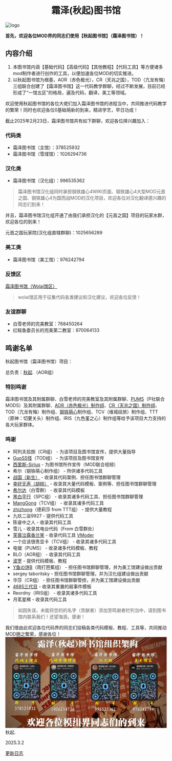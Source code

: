 <h1 align="center">
    霜泽(秋起)图书馆
</h1>

![logo](./image/logo.png)

**首先，欢迎各位MOD界的同志们使用【秋起图书馆】（霜泽图书馆）！**

## 内容介绍

1. 本图书馆内涵【基础代码】【高级代码】【其他教程】【代码工具】等方便诸多mod制作者进行创作的工具，以便加速各位MOD的切实推进。
2. 以秋起图书馆为根基，AOR（赤色极光），CR（天兆之国），TOD（亢龙有悔）三组联合创建了【霜泽图书馆】这一代码教学群聊，经过不断发展，目前已经形成了“一馆五区”的格局，遍及代码，翻译，美工等领域。

欢迎使用秋起图书馆的各位大佬们加入霜泽图书馆的进程当中，共同推进代码教学的繁荣！同时也欢迎各位0基础萌新的到来，精进学艺，早日功成！

截止2025年2月23日，霜泽图书馆共有如下群聊，欢迎各位择兴趣加入：

### 代码类

- 霜泽图书馆（主馆）：378525932
- 霜泽图书馆（雪煤馆）：1026294736

### 汉化类

- 霜泽图书馆（汉化组）：996535362

> 霜泽图书馆汉化组同时承担钢铁雄心4WIKI页面、钢铁雄心4大型MOD元首之国、钢铁雄心4为国而战MOD的汉化项目，欢迎各位对汉化翻译感兴趣的同志们到来！


并且，霜泽图书馆汉化组开通了由我们承担汉化的【元首之国】项目的玩家水群，欢迎各位的到来！

元首之国玩家院(汉化组直辖群聊)：1025656289

### 美工类

- 霜泽图书馆（美工馆）：976242794

### 反馈区

[霜泽图书馆（Wolai馆区）](https://www.wolai.com/public-invitation/gFTAf2i4WTG1sWqGbXkG2F)
> wolai馆区用于征集代码各类建议和汉化建议，欢迎各位反馈！

### 友谊群聊

- 白雪老师的完美教室：768450264
- 红鲑鱼委员长的完美第二教室：970064133

## 鸣谢名单

秋起图书馆（霜泽图书馆）项目：

总负责：[秋起](https://space.bilibili.com/1121632645).（AOR组）

### 特别鸣谢

霜泽图书馆及其附属群聊、白雪老师的完美教室及其附属群聊、[PUMS](https://space.bilibili.com/1368200706)（P社联合MODS）及其附属群聊、[AOR（赤色极光）制作组](https://space.bilibili.com/15492488)、[CR（天兆之国）制作组](https://space.bilibili.com/3493284349479406)、TOD（亢龙有悔）制作组、[钢铁萌心](https://steamcommunity.com/sharedfiles/filedetails/?id=2879371758)制作组、TCV（维城歧旅）制作组、TTT（原神：切要关头）制作组、IRIS（九色堇之心）制作组等给予该项目大力支持的各大玩家群体。

### 鸣谢

- 阿列夫拾捌（CR组） - 为该项目及图书馆宣传，提供大量指导
- [GuoSS怪](https://space.bilibili.com/7403958)（TOD组） - 为该项目及图书馆宣传
- [西里斯-Sirius](https://space.bilibili.com/11067472) - 为图书馆所作宣传（MOD联合视频）
- 希尔（钢铁萌心制作组） - 所供诸多代码工具
- [战国（新生）](https://space.bilibili.com/1029778161) - 收录其代码案例、担任图书馆群聊管理
- [幸好无声（胡桃）](https://space.bilibili.com/545733083) - 收录其大量代码模板、案例等、担任图书馆群聊管理
- [希尔达](https://steamcommunity.com/sharedfiles/filedetails/?id=3285343649)（白雪群） - 收录其代码模板
- [黑白平行](https://space.bilibili.com/13276247)（SPC组） - 收录其诸多代码工具、担任图书馆群聊管理
- [MangGong](https://github.com/MangoGong)（TCV组） - 收录其诸多代码工具
- [zhizhong](https://space.bilibili.com/74159435)（德莉莎 from TTT组） - 提供大量教程
- 九玖二柒9927 - 提供代码工具
- 陈睿中之人 - 收录其代码工具
- 雪儿 - 收录其电台代码（From 白雪群处）
- [芙蓉泣露香兰笑](https://github.com/textGamex) - 收录代码工具 [VModer](https://github.com/textGamex/VModer)
- 一个应该很贵显卡（TCV组） - 收录其诸多代码工具
- 电锯（PUMS） - 收录诸多代码模板、教程
- BLO（AOR组） - 收录其代码工具
- [波罗](https://space.bilibili.com/403825504) - 提供代码模板、教程
- [Y鱼の饼B](https://space.bilibili.com/546778033)（雨打芭蕉组） - 担任图书馆群聊管理，并为美工馆建设做出贡献
- sergey taboritsky - 担任图书馆群聊管理，并为汉化组建设做出贡献
- 华莎（CR组） - 担任图书馆群聊管控，并为美工馆建设做出贡献
- [4685三代目](https://space.bilibili.com/318894689) - 收录其重置的超事件模板
- Reordny（IRIS组） - 收录其诸多代码工具
- 月茗星稀 - 收录其代码工具

>如因失误，未能将您的的名字（贡献者）添加至鸣谢者栏列当中，请到图书馆内联系我们！还望海涵，感谢！

我们借由此欢迎各位代码界的同志们投稿各类代码模板、教程、工具等，共同推动MOD圈之繁荣，感谢各位！
![qq](./image/qq.png)
秋起.

2025.3.2

[更新日志](./更新日志.txt)